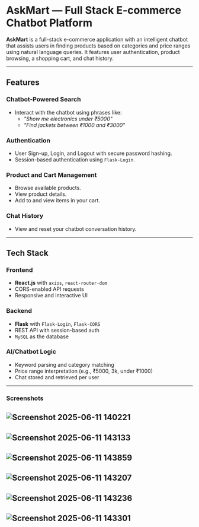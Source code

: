 # AskMart — Full Stack E-commerce Chatbot Platform

**AskMart** is a full-stack e-commerce application with an intelligent chatbot that assists users in finding products based on categories and price ranges using natural language queries. It features user authentication, product browsing, a shopping cart, and chat history.

---

## Features

### Chatbot-Powered Search
- Interact with the chatbot using phrases like:
  - _"Show me electronics under ₹5000"_
  - _"Find jackets between ₹1000 and ₹3000"_

### Authentication
- User Sign-up, Login, and Logout with secure password hashing.
- Session-based authentication using `Flask-Login`.

### Product and Cart Management
- Browse available products.
- View product details.
- Add to and view items in your cart.

### Chat History
- View and reset your chatbot conversation history.

---

## Tech Stack

### Frontend
- **React.js** with `axios`, `react-router-dom`
- CORS-enabled API requests
- Responsive and interactive UI

### Backend
- **Flask** with `Flask-Login`, `Flask-CORS`
- REST API with session-based auth
- `MySQL` as the database

### AI/Chatbot Logic
- Keyword parsing and category matching
- Price range interpretation (e.g., ₹5000, 3k, under ₹1000)
- Chat stored and retrieved per user

---
### Screenshots
![Screenshot 2025-06-11 140221](https://github.com/user-attachments/assets/431bf4b2-d2c7-4613-9c6f-3977f79890a7)
---
![Screenshot 2025-06-11 143133](https://github.com/user-attachments/assets/0a3665cd-f3c2-4b2e-bfaf-6c38b4fdfb33)
---
![Screenshot 2025-06-11 143859](https://github.com/user-attachments/assets/94ece150-637f-43d1-b1cf-6e7815b36ad8)
---
![Screenshot 2025-06-11 143207](https://github.com/user-attachments/assets/96c4456e-a4b8-416b-a669-acd9439fe004)
---
![Screenshot 2025-06-11 143236](https://github.com/user-attachments/assets/289cedd1-a890-4788-b068-a949177c0daf)
---
![Screenshot 2025-06-11 143301](https://github.com/user-attachments/assets/82fd20ef-a587-4c93-b0fb-cc6c747f688c)
---
